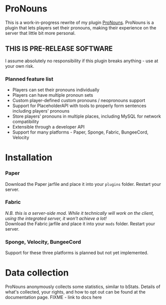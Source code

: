 # ProNouns

This is a work-in-progress rewrite of my plugin [ProNouns](https://github.com/lucypoulton/pronouns).
ProNouns is a plugin that lets players set their pronouns, making their experience on the server that little bit more
personal.

## THIS IS PRE-RELEASE SOFTWARE

I assume absolutely no responsibility if this plugin breaks anything - use at your own risk.

### Planned feature list

- Players can set their pronouns individually
- Players can have multiple pronoun sets
- Custom player-defined custom pronouns / neopronouns support
- Support for PlaceholderAPI with tools to properly form sentences including players' pronouns
- Store players' pronouns in multiple places, including MySQL for network compatibility
- Extensible through a developer API
- Support for many platforms - Paper, Sponge, Fabric, BungeeCord, Velocity

# Installation

### Paper

Download the Paper jarfile and place it into your `plugins` folder. Restart your server.

### Fabric

*N.B. this is a server-side mod. While it technically will work on the client, using the integrated server,
it won't achieve a lot!*<br/>
Download the Fabric jarfile and place it into your `mods` folder. Restart your server.

### Sponge, Velocity, BungeeCord

Support for these three platforms is planned but not yet implemented.

# Data collection

ProNouns anonymously collects some statistics, similar to bStats. Details of what's collected, your rights, and how to 
opt out can be found at the documentation page.
FIXME - link to docs here
